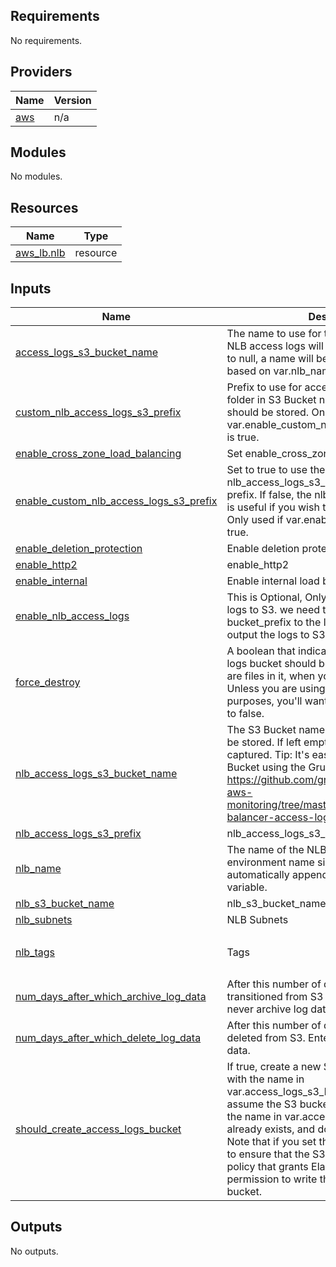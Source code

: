 ## Requirements

No requirements.

## Providers

| Name | Version |
|------|---------|
| <a name="provider_aws"></a> [aws](#provider\_aws) | n/a |

## Modules

No modules.

## Resources

| Name | Type |
|------|------|
| [aws_lb.nlb](https://registry.terraform.io/providers/hashicorp/aws/latest/docs/resources/lb) | resource |

## Inputs

| Name | Description | Type | Default | Required |
|------|-------------|------|---------|:--------:|
| <a name="input_access_logs_s3_bucket_name"></a> [access\_logs\_s3\_bucket\_name](#input\_access\_logs\_s3\_bucket\_name) | The name to use for the S3 bucket where the NLB access logs will be stored. If you set this to null, a name will be generated automatically based on var.nlb\_name. | `string` | `null` | no |
| <a name="input_custom_nlb_access_logs_s3_prefix"></a> [custom\_nlb\_access\_logs\_s3\_prefix](#input\_custom\_nlb\_access\_logs\_s3\_prefix) | Prefix to use for access logs to create a sub-folder in S3 Bucket name where NLB logs should be stored. Only used if var.enable\_custom\_nlb\_access\_logs\_s3\_prefix is true. | `string` | `null` | no |
| <a name="input_enable_cross_zone_load_balancing"></a> [enable\_cross\_zone\_load\_balancing](#input\_enable\_cross\_zone\_load\_balancing) | Set enable\_cross\_zone\_load\_balancing | `bool` | `false` | no |
| <a name="input_enable_custom_nlb_access_logs_s3_prefix"></a> [enable\_custom\_nlb\_access\_logs\_s3\_prefix](#input\_enable\_custom\_nlb\_access\_logs\_s3\_prefix) | Set to true to use the value of nlb\_access\_logs\_s3\_prefix for access logs prefix. If false, the nlb\_name will be used. This is useful if you wish to disable the S3 prefix. Only used if var.enable\_nlb\_access\_logs is true. | `bool` | `false` | no |
| <a name="input_enable_deletion_protection"></a> [enable\_deletion\_protection](#input\_enable\_deletion\_protection) | Enable deletion protection | `bool` | `false` | no |
| <a name="input_enable_http2"></a> [enable\_http2](#input\_enable\_http2) | enable\_http2 | `bool` | `false` | no |
| <a name="input_enable_internal"></a> [enable\_internal](#input\_enable\_internal) | Enable internal load balancer | `bool` | `true` | no |
| <a name="input_enable_nlb_access_logs"></a> [enable\_nlb\_access\_logs](#input\_enable\_nlb\_access\_logs) | This is Optional, Only used to output the NLB logs to S3. we need to input bucket\_name and bucket\_prefix to the list. if left empty it will not output the logs to S3 | `list(any)` | `[]` | no |
| <a name="input_force_destroy"></a> [force\_destroy](#input\_force\_destroy) | A boolean that indicates whether the access logs bucket should be destroyed, even if there are files in it, when you run Terraform destroy. Unless you are using this bucket only for test purposes, you'll want to leave this variable set to false. | `bool` | `false` | no |
| <a name="input_nlb_access_logs_s3_bucket_name"></a> [nlb\_access\_logs\_s3\_bucket\_name](#input\_nlb\_access\_logs\_s3\_bucket\_name) | The S3 Bucket name where NLB logs should be stored. If left empty, no NLB logs will be captured. Tip: It's easiest to create the S3 Bucket using the Gruntwork Module https://github.com/gruntwork-io/terraform-aws-monitoring/tree/master/modules/logs/load-balancer-access-logs. | `string` | `null` | no |
| <a name="input_nlb_access_logs_s3_prefix"></a> [nlb\_access\_logs\_s3\_prefix](#input\_nlb\_access\_logs\_s3\_prefix) | nlb\_access\_logs\_s3\_prefix | `string` | `null` | no |
| <a name="input_nlb_name"></a> [nlb\_name](#input\_nlb\_name) | The name of the NLB. Do not include the environment name since this module will automatically append it to the value of this variable. | `string` | n/a | yes |
| <a name="input_nlb_s3_bucket_name"></a> [nlb\_s3\_bucket\_name](#input\_nlb\_s3\_bucket\_name) | nlb\_s3\_bucket\_name | `string` | `null` | no |
| <a name="input_nlb_subnets"></a> [nlb\_subnets](#input\_nlb\_subnets) | NLB Subnets | `list(string)` | n/a | yes |
| <a name="input_nlb_tags"></a> [nlb\_tags](#input\_nlb\_tags) | Tags | `map(any)` | <pre>{<br>  "appname": "nlb"<br>}</pre> | no |
| <a name="input_num_days_after_which_archive_log_data"></a> [num\_days\_after\_which\_archive\_log\_data](#input\_num\_days\_after\_which\_archive\_log\_data) | After this number of days, log files should be transitioned from S3 to Glacier. Enter 0 to never archive log data. | `number` | n/a | yes |
| <a name="input_num_days_after_which_delete_log_data"></a> [num\_days\_after\_which\_delete\_log\_data](#input\_num\_days\_after\_which\_delete\_log\_data) | After this number of days, log files should be deleted from S3. Enter 0 to never delete log data. | `number` | n/a | yes |
| <a name="input_should_create_access_logs_bucket"></a> [should\_create\_access\_logs\_bucket](#input\_should\_create\_access\_logs\_bucket) | If true, create a new S3 bucket for access logs with the name in var.access\_logs\_s3\_bucket\_name. If false, assume the S3 bucket for access logs with the name in  var.access\_logs\_s3\_bucket\_name already exists, and don't create a new one. Note that if you set this to false, it's up to you to ensure that the S3 bucket has a bucket policy that grants Elastic Load Balancing permission to write the access logs to your bucket. | `bool` | `true` | no |

## Outputs

No outputs.

